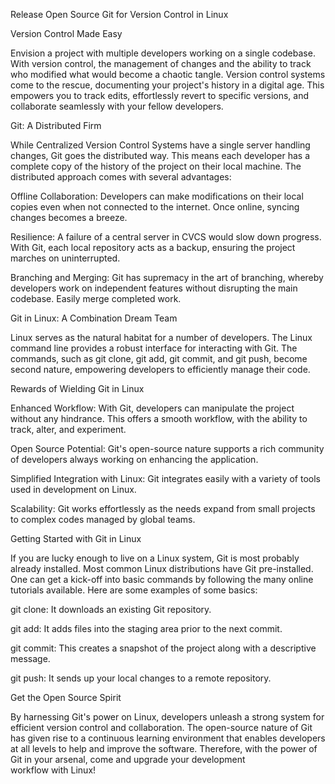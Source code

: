 Release Open Source Git for Version Control in Linux

Version Control Made Easy

Envision a project with multiple developers working on a single codebase. With version control, the management of changes and the ability to track 
who modified what would become a chaotic tangle. Version control systems come to the rescue, documenting your project's history in a digital age. 
This empowers you to track edits, effortlessly revert to specific versions, and collaborate seamlessly with your fellow developers.

Git: A Distributed Firm

While Centralized Version Control Systems have a single server handling changes, Git goes the distributed way. This means each developer has a 
complete copy of the history of the project on their local machine. The distributed approach comes with several advantages:

Offline Collaboration: Developers can make modifications on their local copies even when not connected to the internet. Once online, syncing 
changes becomes a breeze.

Resilience: A failure of a central server in CVCS would slow down progress. With Git, each local repository acts as a backup, ensuring the project
 marches on uninterrupted.

Branching and Merging: Git has supremacy in the art of branching, whereby developers work on independent features without disrupting the main 
codebase. Easily merge completed work.

Git in Linux: A Combination Dream Team

Linux serves as the natural habitat for a number of developers. The Linux command line provides a robust interface for interacting with Git. The
 commands, such as git clone, git add, git commit, and git push, become second nature, empowering developers to efficiently manage their code.


Rewards of Wielding Git in Linux

Enhanced Workflow: With Git, developers can manipulate the project without any hindrance. This offers a smooth workflow, with the ability to
 track, alter, and experiment.

Open Source Potential: Git's open-source nature supports a rich community of developers always working on enhancing the application.

Simplified Integration with Linux: Git integrates easily with a variety of tools used in development on Linux.

Scalability: Git works effortlessly as the needs expand from small projects to complex codes managed by global teams.

Getting Started with Git in Linux

If you are lucky enough to live on a Linux system, Git is most probably already installed. Most common Linux distributions have Git pre-installed.
 One can get a kick-off into basic commands by following the many online tutorials available. Here are some examples of some basics:

git clone: It downloads an existing Git repository.

git add: It adds files into the staging area prior to the next commit.

git commit: This creates a snapshot of the project along with a descriptive message.

git push: It sends up your local changes to a remote repository.

Get the Open Source Spirit

By harnessing Git's power on Linux, developers unleash a strong system for efficient version control and collaboration. The open-source nature of
 Git has given rise to a continuous learning environment that enables developers at all levels to help and improve the software. Therefore, with
  the power of Git in your arsenal, come and upgrade your development workflow with Linux!
  
